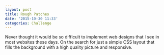 ```yaml
---
layout: post
title: Rough Patches
date: '2015-10-30 11:33'
categories: Challenge
---
```


Never thought it would be so difficult to implement web designs that I see in most websites these days. On the search for just a simple CSS layout that fills the background with a high quality picture and responsive.
